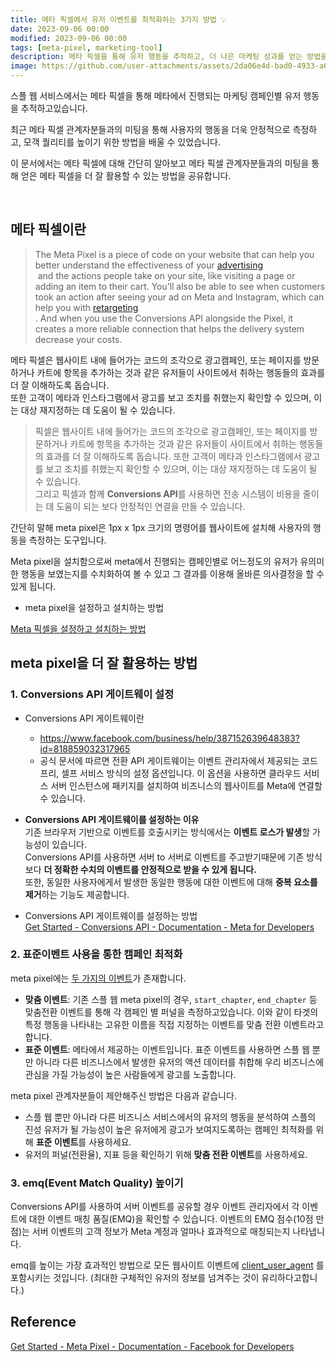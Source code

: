 ```yaml
---
title: 메타 픽셀에서 유저 이벤트를 최적화하는 3가지 방법 💡
date: 2023-09-06 00:00
modified: 2023-09-06 00:00
tags: [meta-pixel, marketing-tool]
description: 메타 픽셀을 통해 유저 행동을 추적하고, 더 나은 마케팅 성과를 얻는 방법을 공유합니다.
image: https://github.com/user-attachments/assets/2da06e4d-bad0-4933-a610-342f8f5bf91d
---
```


<aside>

스플 웹 서비스에서는 메타 픽셀을 통해 메타에서 진행되는 마케팅 캠페인별 유저 행동을 추적하고있습니다. <br/>

최근 메타 픽셀 관계자분들과의 미팅을 통해 사용자의 행동을 더욱 안정적으로 측정하고, 모객 퀄리티를 높이기 위한 방법을 배울 수 있었습니다.

이 문서에서는 메타 픽셀에 대해 간단히 알아보고 메타 픽셀 관계자분들과의 미팅을 통해 얻은 메타 픽셀을 더 잘 활용할 수 있는 방법을 공유합니다.

</aside>

<br/>

## 메타 픽셀이란

> The Meta Pixel is a piece of code on your website that can help you better understand the effectiveness of your [advertising](https://www.facebook.com/business/ads) <br/>
>  and the actions people take on your site, like visiting a page or adding an item to their cart. You’ll also be able to see when customers took an action after seeing your ad on Meta and Instagram, which can help you with [retargeting](https://www.facebook.com/business/goals/retargeting)<br/>
> . And when you use the Conversions API alongside the Pixel, it creates a more reliable connection that helps the delivery system decrease your costs.

메타 픽셀은 웹사이트 내에 들어가는 코드의 조각으로 광고캠페인, 또는 페이지를 방문하거나 카트에 항목을 추가하는 것과 같은 유저들이 사이트에서 취하는 행동들의 효과를 더 잘 이해하도록 돕습니다. <br/>
또한 고객이 메타과 인스타그램에서 광고를 보고 조치를 취했는지 확인할 수 있으며, 이는 대상 재지정하는 데 도움이 될 수 있습니다.

> 픽셀은 웹사이트 내에 들어가는 코드의 조각으로 광고캠페인, 또는 페이지를 방문하거나 카트에 항목을 추가하는 것과 같은 유저들이 사이트에서 취하는 행동들의 효과를 더 잘 이해하도록 돕습니다. 또한 고객이 메타과 인스타그램에서 광고를 보고 조치를 취했는지 확인할 수 있으며, 이는 대상 재지정하는 데 도움이 될 수 있습니다.<br/>
> 그리고 픽셀과 함께 **Conversions API**를 사용하면 전송 시스템이 비용을 줄이는 데 도움이 되는 보다 안정적인 연결을 만들 수 있습니다.<br/>

간단히 말해 meta pixel은 1px x 1px 크기의 명령어를 웹사이트에 설치해 사용자의 행동을 측정하는 도구입니다.

Meta pixel을 설치함으로써 meta에서 진행되는 캠페인별로 어느정도의 유저가 유의미한 행동을 보였는지를 수치화하여 볼 수 있고 그 결과를 이용해 올바른 의사결정을 할 수 있게 됩니다.

- meta pixel을 설정하고 설치하는 방법

[Meta 픽셀을 설정하고 설치하는 방법](https://www.facebook.com/business/help/952192354843755?id=1205376682832142)

## meta pixel을 더 잘 활용하는 방법

### 1. **Conversions API 게이트웨이 설정**

- Conversions API 게이트웨이란

  - https://www.facebook.com/business/help/387152639648383?id=818859032317965
  - 공식 문서에 따르면 전환 API 게이트웨이는 이벤트 관리자에서 제공되는 코드 프리, 셀프 서비스 방식의 설정 옵션입니다. 이 옵션을 사용하면 클라우드 서비스 서버 인스턴스에 패키지를 설치하여 비즈니스의 웹사이트를 Meta에 연결할 수 있습니다.

- **Conversions API 게이트웨이를 설정하는 이유** <br/>
  기존 브라우저 기반으로 이벤트를 호출시키는 방식에서는 **이벤트 로스가 발생**할 가능성이 있습니다.<br/>
  Conversions API를 사용하면 서버 to 서버로 이벤트를 주고받기때문에 기존 방식보다 **더 정확한 수치의 이벤트를 안정적으로 받을 수 있게 됩니다.** <br/>
  또한, 동일한 사용자에게서 발생한 동일한 행동에 대한 이벤트에 대해 **중복 요소를 제거**하는 기능도 제공합니다.

- Conversions API 게이트웨이를 설정하는 방법<br/>
  [Get Started - Conversions API - Documentation - Meta for Developers](https://developers.facebook.com/docs/marketing-api/conversions-api/get-started)

### 2. 표준이벤트 사용을 통한 캠페인 최적화

meta pixel에는 [두 가지의 이벤트](https://www.facebook.com/business/help/964258670337005?id=1205376682832142)가 존재합니다.

- **맞춤 이벤트**: 기존 스플 웹 meta pixel의 경우, `start_chapter`, `end_chapter` 등 맞춤전환 이벤트를 통해 각 캠페인 별 퍼널을 측정하고있습니다. 이와 같이 타겟의 특정 행동을 나타내는 고유한 이름을 직접 지정하는 이벤트를 맞춤 전환 이벤트라고 합니다.
- **표준 이벤트**: 메타에서 제공하는 이벤트입니다. 표준 이벤트를 사용하면 스플 웹 뿐만 아니라 다른 비즈니스에서 발생한 유저의 액션 데이터를 취합해 우리 비즈니스에 관심을 가질 가능성이 높은 사람들에게 광고를 노출합니다.

meta pixel 관계자분들이 제안해주신 방법은 다음과 같습니다.

- 스플 웹 뿐만 아니라 다른 비즈니스 서비스에서의 유저의 행동을 분석하여 스플의 진성 유저가 될 가능성이 높은 유저에게 광고가 보여지도록하는 캠페인 최적화를 위해 **표준 이벤트**를 사용하세요.
- 유저의 퍼널(전환율), 지표 등을 확인하기 위해 **맞춤 전환 이벤트**를 사용하세요.

### 3. emq(Event Match Quality) 높이기

Conversions API를 사용하여 서버 이벤트를 공유할 경우 이벤트 관리자에서 각 이벤트에 대한 이벤트 매칭 품질(EMQ)을 확인할 수 있습니다. 이벤트의 EMQ 점수(10점 만점)는 서버 이벤트의 고객 정보가 Meta 계정과 얼마나 효과적으로 매칭되는지 나타냅니다.

emq를 높이는 가장 효과적인 방법으로 모든 웹사이트 이벤트에 [client_user_agent](https://developers.facebook.com/docs/marketing-api/conversions-api/parameters/customer-information-parameters#client-user-agent) 를 포함시키는 것입니다.
(최대한 구체적인 유저의 정보를 넘겨주는 것이 유리하다고합니다.)

## Reference

[Get Started - Meta Pixel - Documentation - Facebook for Developers](https://developers.facebook.com/docs/meta-pixel/get-started)
